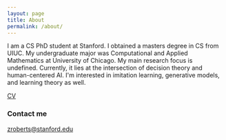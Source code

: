 ```yaml
---
layout: page
title: About
permalink: /about/
---
```


I am a CS PhD student at Stanford. I obtained a masters degree in CS from UIUC. My undergraduate major was Computational and Applied Mathematics at University of Chicago. My main research focus is undefined. Currently, it lies at the intersection of decision theory and human-centered AI. I'm interested in imitation learning, generative models, and learning theory as well.  

[CV](https://github.com/zrobertson466920/zrobertson466920.github.io/blob/master/Roberston_Zachary_CV.pdf)

### Contact me

[zroberts@stanford.edu](mailto:zroberts@stanford.edu)
